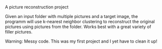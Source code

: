 A picture reconstruction project

Given an input folder with multiple pictures and a target image, the programm will use k-nearest neighbor clustering to reconstruct the original pictures using pictures from the folder.
Works best with a great variety of filler pictures.

Warning: Messy code. This was my first project and I yet have to clean it up!
